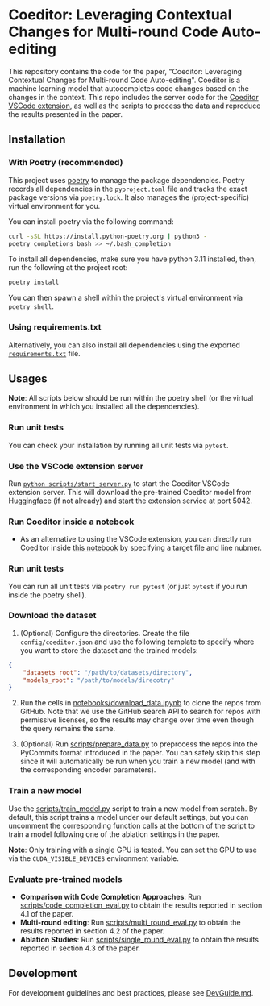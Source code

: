 # Coeditor: Leveraging Contextual Changes for Multi-round Code Auto-editing

This repository contains the code for the paper, "Coeditor: Leveraging Contextual Changes for Multi-round Code Auto-editing". Coeditor is a machine learning model that autocompletes code changes based on the changes in the context. This repo includes the server code for the [Coeditor VSCode extension](https://marketplace.visualstudio.com/items?itemName=JiayiWei.vscode-coeditor), as well as the scripts to process the data and reproduce the results presented in the paper.

## Installation

### With Poetry (recommended)

This project uses [poetry](https://python-poetry.org) to manage the package dependencies. Poetry records all dependencies in the `pyproject.toml` file and tracks the exact package versions via `poetry.lock`. It also manages the (project-specific) virtual environment for you.

You can install poetry via the following command:

```bash
curl -sSL https://install.python-poetry.org | python3 -
poetry completions bash >> ~/.bash_completion
```

To install all dependencies, make sure you have python 3.11 installed, then, run the following at the project root:

```bash
poetry install
```

You can then spawn a shell within the project's virtual environment via `poetry shell`.

### Using requirements.txt

Alternatively, you can also install all dependencies using the exported [`requirements.txt`](requirements.txt) file.

## Usages

**Note**: All scripts below should be run within the poetry shell (or the virtual environment in which you installed all the dependencies).

### Run unit tests

You can check your installation by running all unit tests via `pytest`.

### Use the VSCode extension server

Run [`python scripts/start_server.py`](scripts/start_server.py) to start the Coeditor VSCode extension server. This will download the pre-trained Coeditor model from Huggingface (if not already) and start the extension service at port 5042.

### Run Coeditor inside a notebook
- As an alternative to using the VSCode extension, you can directly run Coeditor inside [this notebook](notebooks/run_api.ipynb) by specifying a target file and line nubmer.

### Run unit tests

You can run all unit tests via `poetry run pytest` (or just `pytest` if you run inside the poetry shell).

### Download the dataset

1. (Optional) Configure the directories. Create the file `config/coeditor.json` and use the following template to specify where you want to store the dataset and the trained models:

```json
{
    "datasets_root": "/path/to/datasets/directory",
    "models_root": "/path/to/models/direcotry"
}
```

2. Run the cells in [notebooks/download_data.ipynb](notebooks/download_data.ipynb) to clone the repos from GitHub. Note that we use the GitHub search API to search for repos with permissive licenses, so the results may change over time even though the query remains the same.

3. (Optional) Run [scripts/prepare_data.py](scripts/prepare_data.py) to preprocess the repos into the PyCommits format introduced in the paper. You can safely skip this step since it will automatically be run when you train a new model (and with the corresponding encoder parameters).

### Train a new model

Use the [scripts/train_model.py](scripts/train_model.py) script to train a new model from scratch. By default, this script trains a model under our default settings, but you can uncomment the corresponding function calls at the bottom of the script to train a model following one of the ablation settings in the paper.

**Note**: Only training with a single GPU is tested. You can set the GPU to use via the `CUDA_VISIBLE_DEVICES` environment variable.

### Evaluate pre-trained models

- **Comparison with Code Completion Approaches**: Run [scripts/code_completion_eval.py](scripts/code_completion_eval.py) to obtain the results reported in section 4.1 of the paper.
- **Multi-round editing**: Run [scripts/multi_round_eval.py](scripts/multi_round_eval.py) to obtain the results reported in section 4.2 of the paper.
- **Ablation Studies**: Run [scripts/single_round_eval.py](scripts/single_round_eval.py) to obtain the results reported in section 4.3 of the paper.

## Development

For development guidelines and best practices, please see [DevGuide.md](DevGuide.md).
